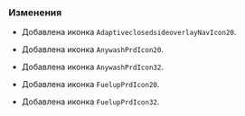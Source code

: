 ### Изменения

- Добавлена иконка `AdaptiveclosedsideoverlayNavIcon20`.

- Добавлена иконка `AnywashPrdIcon20`.
- Добавлена иконка `AnywashPrdIcon32`.

- Добавлена иконка `FuelupPrdIcon20`.
- Добавлена иконка `FuelupPrdIcon32`.
